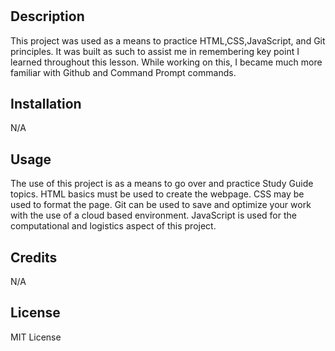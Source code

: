 # <Prework-Study-Guide Webpage>

## Description

This project was used as a means to practice HTML,CSS,JavaScript, and Git principles. It was built as such to assist me in remembering key point I learned throughout this lesson. While working on this, I became much more familiar with Github and Command Prompt commands.

## Installation
N/A
 
## Usage

The use of this project is as a means to go over and practice Study Guide topics. HTML basics must be used to create the webpage. CSS may be used to format the page. Git can be used to save and optimize your work with the use of a cloud based environment. JavaScript is used for the computational and logistics aspect of this project.

## Credits

N/A

## License

MIT License

